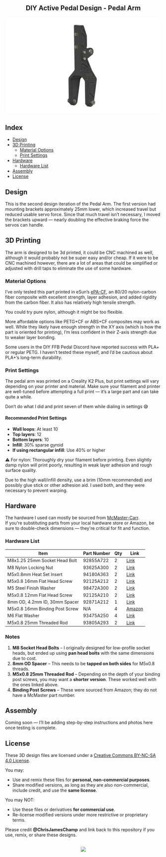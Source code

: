 <h2 align="center">DIY Active Pedal Design - Pedal Arm</h2>
<div align="center">
  <img width="800" alt="Header" src="https://github.com/chrisjameschamp/DIY-Active-Pedal-Design/blob/main/Design%20Files/Pedal%20Arm/Images/Champ_PedalArm_V2.png">
</div>

## Index

- [Design](#design)
- [3D Printing](#3d-printing)
   - [Material Options](#material-options)
   - [Print Settings](#print-settings)
- [Hardware](#hardware)
   - [Hardware List](#hardware-list)
- [Assembly](#assembly)
- [License](#license)

## Design

This is the second design iteration of the Pedal Arm. The first version had mounting brackets approximately 25mm lower, which increased travel but reduced usable servo force. Since that much travel isn’t necessary, I moved the brackets upward — nearly doubling the effective braking force the servos can handle.

## 3D Printing

The arm is designed to be 3d printed, it could be CNC machined as well, although it would probably not be super easy and/or cheap.  If it were to be CNC machined however, there are a lot of areas that could be simplified or adjusted with drill taps to eliminate the use of some hardware.

### Material Options

I’ve only tested this part printed in eSun’s [ePA-CF](https://a.co/d/0XDH10W), an 80/20 nylon-carbon fiber composite with excellent strength, layer adhesion, and added rigidity from the carbon fiber. It also has relatively high tensile strength.

You could try pure nylon, although it might be too flexible.

More affordable options like PETG+CF or ABS+CF composites may work as well. While they likely have enough strength in the XY axis (which is how the part is oriented for printing), I’m less confident in their Z-axis strength due to weaker layer bonding.

Some users in the DIY FFB Pedal Discord have reported success with PLA+ or regular PETG. I haven’t tested these myself, and I’d be cautious about PLA+’s long-term durability.

### Print Settings

The pedal arm was printed on a Creality K2 Plus, but print settings will vary depending on your printer and material. Make sure your filament and printer are well-tuned before attempting a full print — it’s a large part and can take quite a while.

Don’t do what I did and print seven of them while dialing in settings 😅

#### Recommended Print Settings

- **Wall loops**: At least 10
- **Top layers**: 12
- **Bottom layers**: 10
- **Infill**: 30% sparse gyroid
- **If using rectangular infill**: Use 40% or higher

⚠️ For nylon:
Thoroughly dry your filament before printing. Even slightly damp nylon will print poorly, resulting in weak layer adhesion and rough surface quality.

Due to the high wall/infill density, use a brim (10mm recommended) and possibly glue stick or other adhesion aid. I used both, and they were necessary to prevent warping.

## Hardware

The hardware I used can mostly be sourced from [McMaster-Carr](https://www.mcmaster.com/).  
If you're substituting parts from your local hardware store or Amazon, be sure to double-check dimensions — they're critical for fit and function.

### Hardware List

| **Item**                        | **Part Number** | **Qty** | **Link** |
|---------------------------------|-----------------|---------|----------|
| M8x1.25 25mm Socket Head Bolt   | 92855A722       | 2       | [Link](https://www.mcmaster.com/92855A722/) |
| M8 Nylon Locking Nut            | 93625A300       | 2       | [Link](https://www.mcmaster.com/93625A300/) |
| M5x0.8mm Heat Set Insert        | 94180A363       | 2       | [Link](https://www.mcmaster.com/94180A363/) |
| M5x0.8 16mm Flat Head Screw     | 92125A212       | 2       | [Link](https://www.mcmaster.com/92125A212/) |
| M5 Steel Finish Washer          | 98472A300       | 2       | [Link](https://www.mcmaster.com/98472A300/) |
| M5x0.8 12mm Flat Head Screw     | 92125A210       | 2       | [Link](https://www.mcmaster.com/92125A210/) |
| 8mm OD, 4.2mm ID, 30mm Spacer   | 92871A212       | 1       | [Link](https://www.mcmaster.com/92871A212/) |
| M5x0.8 16mm Binding Post Screw  | N/A             | 4       | [Amazon](https://a.co/d/4SsfVXW) |
| M6 Flat Washer                  | 93475A250       | 4       | [Link](https://www.mcmaster.com/93475A250/) |
| M5x0.8 25mm Threaded Rod        | 93805A293       | 2       | [Link](https://www.mcmaster.com/93805A293/) |

### Notes

1. **M8 Socket Head Bolts** – I originally designed for low-profile socket heads, but ended up using **pan head bolts** with the same dimensions due to cost.
2. **8mm OD Spacer** – This needs to be **tapped on both sides** for M5x0.8 threads.
3. **M5x0.8 25mm Threaded Rod** – Depending on the depth of your binding post screws, you may want a **shorter version**. These worked well with the ones linked above.
4. **Binding Post Screws** – These were sourced from Amazon; they do not have a McMaster part number.


## Assembly

Coming soon — I’ll be adding step-by-step instructions and photos here once testing is complete.

## License

These 3D design files are licensed under a [Creative Commons BY-NC-SA 4.0 License](https://creativecommons.org/licenses/by-nc-sa/4.0/).

You may:
- Use and remix these files for **personal, non-commercial purposes**.
- Share modified versions, as long as they are also non-commercial, include credit, and use the **same license**.

You may NOT:
- Use these files or derivatives **for commercial use**.
- Re-license modified versions under more restrictive or proprietary terms.

Please credit **@ChrisJamesChamp** and link back to this repository if you use, remix, or share these designs.

##

<div align="center">
  <a href="https://paypal.me/Champeau?country.x=US&locale.x=en_US"><img src="https://img.shields.io/badge/Buy_Me_A_Coffee-FFDD00?style=for-the-badge&logo=buy-me-a-coffee&logoColor=black"></a>
</div>